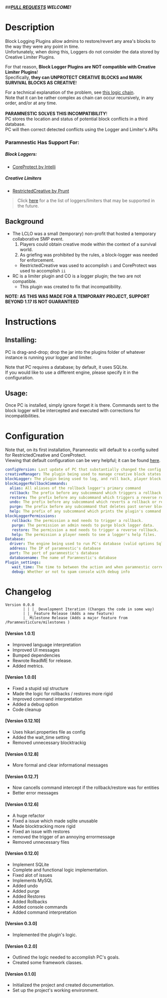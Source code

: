 ##***[PULL REQUESTS](https://github.com/the-lockedcraft-legacy-organization/ParamnesticCure/pulls) WELCOME!***

# Description
Block Logging Plugins allow admins to restore/revert any area's blocks to the way they were any point in time.<br />
Unfortunately, when doing this, Loggers do not consider the data stored by Creative Limiter Plugins.<br />

For that reason, **Block Logger Plugins are NOT compatible with Creative Limiter Plugins**!<br />
Specifically, **they can UNPROTECT CREATIVE BLOCKS and MARK SURVIVAL BLOCKS AS CREATIVE**!<br />

For a technical explanation of the problem, see [this logic chain](https://i.imgur.com/KsChAdh.png).<br />
Note that it can be rather complex as chain can occur recursively, in any order, and/or at any time.
<br /><br />
**PARAMNESTIC SOLVES THIS INCOMPATIBILITY**!<br />
PC stores the location and status of potential block conflicts in a third database.<br />
PC will then correct detected conflicts using the Logger and Limiter's APIs

### Paramnestic Has Support For:
##### Block Loggers:
- [CoreProtect by Intelli](https://www.spigotmc.org/resources/coreprotect.8631/)
##### Creative Limiters
- [RestrictedCreative by Prunt](https://www.spigotmc.org/resources/restrictedcreative.42790/)
> Click [here](https://github.com/the-lockedcraft-legacy-organization/ParamnesticCure/issues/17) for a the list of loggers/limiters that may be supported in the future.

## Background
- The LCLO was a small (temporary) non-profit that hosted a temporary collaborative SMP event.
  1. Players could obtain creative mode within the context of a survival world.
  2. As griefing was prohibited by the rules, a block-logger was needed for enforcement.
  - RestrictedCreative was used to accomplish `i` and CoreProtect was used to accomplish `ii`
- RC is a limiter plugin and CO is a logger plugin; the two are not compatible.
  - This plugin was created to fix that incompatibility.

**NOTE: AS THIS WAS MADE FOR A TEMPORARY PROJECT, SUPPORT BEYOND 1.17 IS NOT GUARANTEED**

# Instructions
## Installing:
PC is drag-and-drop; drop the jar into the plugins folder of whatever instance is running your logger and limiter.

Note that PC requires a database; by default, it uses SQLite.<br />
If you would like to use a different engine, please specify it in the configuration.<br />
## Usage:
Once PC is installed, simply ignore forget it is there.
Commands sent to the block logger will be intercepted and executed with corrections for incompatibilities.

# Configuration
Note that, on its first installation, Paramnestic will default to a config suited for RestrictedCreative and CoreProtect.<br />
Viewing that default configuration can be very helpful; it can be found [here](https://github.com/the-lockedcraft-legacy-organization/ParamnesticCure/blob/main/src/main/resources/config.yml).
```yaml
configVersion: Last update of PC that substantially changed the config. Please do not change this.
creativeManager: The plugin being used to manage creative block states. 
blockLogger: The plugin being used to log, and roll back, player block placement.
blockLoggerRollbackCommands:
  alias: All aliases of the rollback logger's primary command
  rollback: The prefix before any subcommand which triggers a rollback.
  restore: The prefix before any subcommand which triggers a reverse rollback.
  undo: The prefix before any subcommand which reverts a rollback or restore function.
  purge: The prefix before any subcommand that deletes past server blockdata.
  help: The prefix of any subcommand which prints the plugin's command list.
blockLoggerPermissions:
   rollback: The permission a mod needs to trigger a rollback.
   purge: The permission an admin needs to purge block logger data.
   restore: The permission a mod needs to trigger a reverse rollback.
   help: The permission a player needs to see a logger's help files.
Database:
  driver: The engine being used to run PC's database (valid options Sqlite & Mysql)
  address: The IP of paramnestic's database
  port: The port of paramnestic's database
  databasename: The name of Paramnestic's database
Plugin_settings:
   wait_time: The time to between the action and when paramnestic corrects it... higher numbers minimize issues.
   debug: Whether or not to spam console with debug info
```
# Changelog
```
Version 0.0.0
        | | |_ Development Iteration (Changes the code in some way)
        | |_ Feature Release (Adds a new feature)
        |_ Milestone Release (Adds a major feature from /ParamnesticCure/milestones )
```
#### [Version 1.0.1]
 - Improved language interpretation
 - Improved UI messages
 - Bumped dependencies
 - Rewrote ReadME for release.
 - Added metrics.
#### [Version 1.0.0]
 - Fixed a stupid sql structure
 - Made the logic for rollbacks / restores more rigid
 - Improved command interpretation
 - Added a debug option
 - Code cleanup
#### [Version 0.12.10]
 - Uses hikari.properties file as config
 - Added the wait_time setting
 - Removed unnecessary blocktrackig
#### [Version 0.12.8]
 - More formal and clear informational messages
#### [Version 0.12.7]
 - Now cancells command intercept if the rollback/restore was for entities
 - Better error messages
#### [Version 0.12.6]
 - A huge refactor
 - Fixed a issue which made sqlite unusable
 - Made blocktracking more rigid
 - Fixed an issue with restores
 - removed the trigger of an annoying errormessage
 - Removed unnecessary files
#### [Version 0.12.0]
 - Implement SQLite
 - Complete and functional logic implementation.
 - Fixed alot of issues
 - Implements MySQL
 - Added undo
 - Added purge
 - Added Restores
 - Added Rollbacks
 - Added console commands
 - Added command interpretation
#### [Version 0.3.0]
 - Implemented the plugin's logic.
#### [Version 0.2.0]
 - Outlined the logic needed to accomplish PC's goals.
 - Created some framework classes.
#### [Version 0.1.0]
 - Initialized the project and created documentation.
 - Set up the project's working environment.

